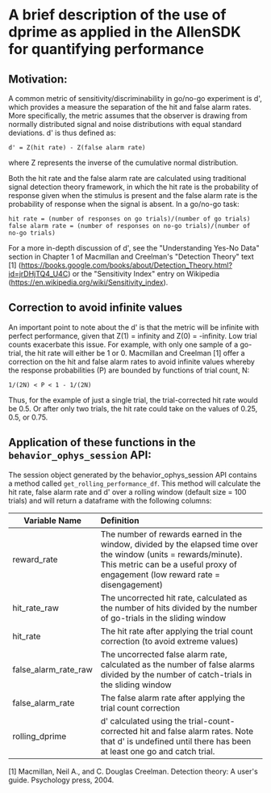 # A brief description of the use of dprime as applied in the AllenSDK for quantifying performance

## Motivation:
A common metric of sensitivity/discriminability in go/no-go experiment is d', which provides a measure the separation of the hit and false alarm rates. More specifically, the metric assumes that the observer is drawing from normally distributed signal and noise distributions with equal standard deviations. d' is thus defined as:

    d' = Z(hit rate) - Z(false alarm rate)

where Z represents the inverse of the cumulative normal distribution. 

Both the hit rate and the false alarm rate are calculated using traditional signal detection theory framework, in which the hit rate is the probability of response given when the stimulus is present and the false alarm rate is the probability of response when the signal is absent. In a go/no-go task:

    hit rate = (number of responses on go trials)/(number of go trials)
    false alarm rate = (number of responses on no-go trials)/(number of no-go trials)

For a more in-depth discussion of d', see the "Understanding Yes-No Data" section in Chapter 1 of Macmillan and Creelman's "Detection Theory" text [1] (https://books.google.com/books/about/Detection_Theory.html?id=jrDHjTQ4_U4C) or the "Sensitivity Index" entry on Wikipedia (https://en.wikipedia.org/wiki/Sensitivity_index).


## Correction to avoid infinite values
An important point to note about the d' is that the metric will be infinite with perfect performance, given that Z(1) = infinity and Z(0) = -infinity. Low trial counts exacerbate this issue. For example, with only one sample of a go-trial, the hit rate will either be 1 or 0. Macmillan and Creelman [1] offer a correction on the hit and false alarm rates to avoid infinite values whereby the response probabilities (P) are bounded by functions of trial count, N:

    1/(2N) < P < 1 - 1/(2N)

Thus, for the example of just a single trial, the trial-corrected hit rate would be 0.5. Or after only two trials, the hit rate could take on the values of 0.25, 0.5, or 0.75. 

## Application of these functions in the `behavior_ophys_session` API:

The session object generated by the behavior_ophys_session API contains a method called `get_rolling_performance_df`. This method will calculate the hit rate, false alarm rate and d' over a rolling window (default size = 100 trials) and will return a dataframe with the following columns:

| Variable Name |Definition  
| --- |:---
| reward_rate | The number of rewards earned in the window, divided by the elapsed time over the window (units = rewards/minute). This metric can be a useful proxy of engagement (low reward rate = disengagement) 
| hit_rate_raw | The uncorrected hit rate, calculated as the number of hits divided by the number of go-trials in the sliding window
| hit_rate | The hit rate after applying the trial count correction (to avoid extreme values)
| false_alarm_rate_raw | The uncorrected false alarm rate, calculated as the number of false alarms divided by the number of catch-trials in the sliding window
| false_alarm_rate | The false alarm rate after applying the trial count correction
| rolling_dprime | d' calculated using the trial-count-corrected hit and false alarm rates. Note that d' is undefined until there has been at least one go and catch trial.


[1] Macmillan, Neil A., and C. Douglas Creelman. Detection theory: A user's guide. Psychology press, 2004.